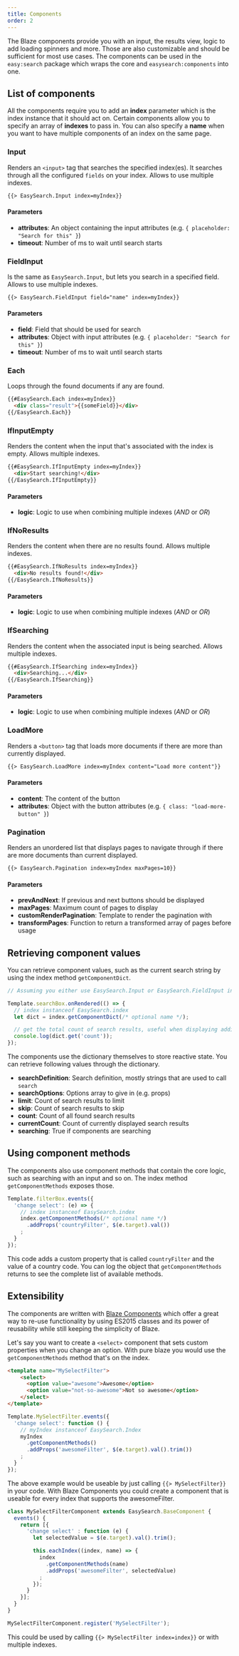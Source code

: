 ```yaml
---
title: Components
order: 2
---
```


The Blaze components provide you with an input, the results view, logic to add loading spinners and more. Those are also customizable
and should be sufficient for most use cases. The components can be used in the `easy:search` package which wraps the core and
`easysearch:components` into one.

## List of components

All the components require you to add an __index__ parameter which is the index instance that it should act on. Certain components
allow you to specify an array of __indexes__ to pass in. You can also specify a __name__ when you want to have multiple components
of an index on the same page.

### Input

Renders an `<input>` tag that searches the specified index(es). It searches through all the configured `fields` on your index.
Allows to use multiple indexes.

```html
{{> EasySearch.Input index=myIndex}}
```

#### Parameters

* __attributes__: An object containing the input attributes (e.g. `{ placeholder: "Search for this" }`)
* __timeout__: Number of ms to wait until search starts


### FieldInput

Is the same as `EasySearch.Input`, but lets you search in a specified field. Allows to use multiple indexes.

```html
{{> EasySearch.FieldInput field="name" index=myIndex}}
```

#### Parameters

* __field__: Field that should be used for search
* __attributes__: Object with input attributes (e.g. `{ placeholder: "Search for this" }`)
* __timeout__: Number of ms to wait until search starts

### Each

Loops through the found documents if any are found.

```html
{{#EasySearch.Each index=myIndex}}
  <div class="result">{{someField}}</div>
{{/EasySearch.Each}}
```

### IfInputEmpty

Renders the content when the input that's associated with the index is empty. Allows multiple indexes.

```html
{{#EasySearch.IfInputEmpty index=myIndex}}
  <div>Start searching!</div>
{{/EasySearch.IfInputEmpty}}
```

#### Parameters
* __logic__: Logic to use when combining multiple indexes (_AND_ or _OR_)

### IfNoResults

Renders the content when there are no results found. Allows multiple indexes.

```html
{{#EasySearch.IfNoResults index=myIndex}}
  <div>No results found!</div>
{{/EasySearch.IfNoResults}}
```

#### Parameters
* __logic__: Logic to use when combining multiple indexes (_AND_ or _OR_)

### IfSearching

Renders the content when the associated input is being searched. Allows multiple indexes.

```html
{{#EasySearch.IfSearching index=myIndex}}
  <div>Searching...</div>
{{/EasySearch.IfSearching}}
```

#### Parameters
* __logic__: Logic to use when combining multiple indexes (_AND_ or _OR_)

### LoadMore

Renders a `<button>` tag that loads more documents if there are more than currently displayed.

```html
{{> EasySearch.LoadMore index=myIndex content="Load more content"}}
```

#### Parameters

* __content__: The content of the button
* __attributes__: Object with the button attributes (e.g. `{ class: "load-more-button" }`)

### Pagination

Renders an unordered list that displays pages to navigate through if there are more documents than current displayed.

```html
{{> EasySearch.Pagination index=myIndex maxPages=10}}
```

#### Parameters

* __prevAndNext__: If previous and next buttons should be displayed
* __maxPages__: Maximum count of pages to display
* __customRenderPagination__: Template to render the pagination with
* __transformPages__: Function to return a transformed array of pages before usage

## Retrieving component values

You can retrieve component values, such as the current search string by using the index method `getComponentDict`.

```javascript
// Assuming you either use EasySearch.Input or EasySearch.FieldInput inside your app

Template.searchBox.onRendered(() => {
  // index instanceof EasySearch.index
  let dict = index.getComponentDict(/* optional name */);

  // get the total count of search results, useful when displaying additional information
  console.log(dict.get('count'));
});
```

The components use the dictionary themselves to store reactive state. You can retrieve following values through the dictionary.

* __searchDefinition__: Search definition, mostly strings that are used to call `search`
* __searchOptions__: Options array to give in (e.g. props)
* __limit__: Count of search results to limit
* __skip__: Count of search results to skip
* __count__: Count of all found search results
* __currentCount__: Count of currently displayed search results
* __searching__: True if components are searching

## Using component methods

The components also use component methods that contain the core logic, such as searching with an input and so on. The index method
`getComponentMethods` exposes those.

```javascript
Template.filterBox.events({
  'change select': (e) => {
    // index instanceof EasySearch.index
    index.getComponentMethods(/* optional name */)
      .addProps('countryFilter', $(e.target).val())
    ;
  }
});
```

This code adds a custom property that is called `countryFilter` and the value of a country code.
You can log the object that `getComponentMethods` returns to see the complete list of available methods.

## Extensibility

The components are written with [Blaze Components](https://atmospherejs.com/peerlibrary/blaze-components) which offer a great way to
re-use functionality by using ES2015 classes and its power of reusability while still keeping the simplicity of Blaze.

Let's say you want to create a `<select>` component that sets custom properties when you change an option. With pure blaze you would
use the `getComponentMethods` method that's on the index.


```html
<template name="MySelectFilter">
    <select>
      <option value="awesome">Awesome</option>
      <option value="not-so-awesome">Not so awesome</option>
    </select>
</template>
```

```javascript
Template.MySelectFilter.events({
  'change select': function () {
    // myIndex instanceof EasySearch.Index
    myIndex
      .getComponentMethods()
      .addProps('awesomeFilter', $(e.target).val().trim())
    ;
  }
});
```

The above example would be useable by just calling `{{> MySelectFilter}}` in your code. With Blaze Components you could create a component
that is useable for every index that supports the awesomeFilter.

```javascript
class MySelectFilterComponent extends EasySearch.BaseComponent {
  events() {
    return [{
      'change select' : function (e) {
        let selectedValue = $(e.target).val().trim();

        this.eachIndex((index, name) => {
          index
            .getComponentMethods(name)
            .addProps('awesomeFilter', selectedValue)
          ;
        });
      }
    }];
  }
}

MySelectFilterComponent.register('MySelectFilter');
```

This could be used by calling `{{> MySelectFilter index=index}}` or with multiple indexes.
